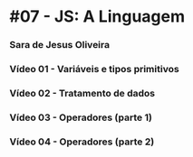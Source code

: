 
# #07 - JS: A Linguagem

### Sara de Jesus Oliveira

[comment]: <> (Sara de Jesus Oliveira)

### Vídeo 01 - Variáveis e tipos primitivos 
[comment]: <> (Neste vídeo é ensinado algumas variáveis e tipos primitivos da linguagem javascript e suas funcionalidades dentro de um código, fazendo a utilização do vscode)

### Vídeo 02 - Tratamento de dados
[comment]: <> (Achei interessante a variedade de maneiras que se pode usar as variáveis e dependendo do conteúdo ela pode ter funções diferentes)

### Vídeo 03 - Operadores (parte 1)
[comment]: <> ( Funcionalidade dos operadores aritméticos dentro do javascript e suas procedências)

### Vídeo 04 - Operadores (parte 2)
[comment]: <> (Na aula 08, dando continuidade a aula 07, é ensinado as funcionalidade dos operadores dentro do javascript)

